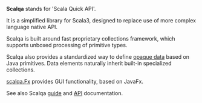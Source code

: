 **Scalqa** stands for 'Scala Quick API'. 

It is a simplified library for Scala3, designed to replace use of more complex language native API. 

Scalqa is built around fast proprietary collections framework, which supports unboxed processing of primitive types.

Scalqa also provides a standardized way to define [opaque data](https://scalqa.org/doc/guide/features/Data.html) based on Java primitives. 
Data elements naturally inherit built-in specialized collections.

[scalqa.Fx](https://scalqa.org/doc/api/scalqa/Fx$.html) provides GUI functionality, based on JavaFx.

See also Scalqa [guide](https://scalqa.org/doc/docs/Guide/index.html) and [API](https://scalqa.org/doc/api/scalqa.html) documentation.


